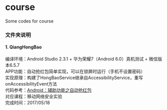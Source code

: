 # course
Some codes for course
     
### 文件夹说明     
#### 1. QiangHongBao     
编译环境：Android Studio 2.3.1 + 华为荣耀7（Android 6.0）真机测试 + 微信版本6.5.7     
APP功能：自动抢红包简单实现，可以在锁屏时运行（手机不设置密码）     
实现原理：构建了HongBaoService继承自AccessibilityService，重写onAccessibilityEvent方法     
代码参考：[Android：辅助功能之自动抢红包](http://www.jianshu.com/p/cd1cd53909d7)     
对应课程：移动网络安全实验     
完成时间：2017/05/18     
